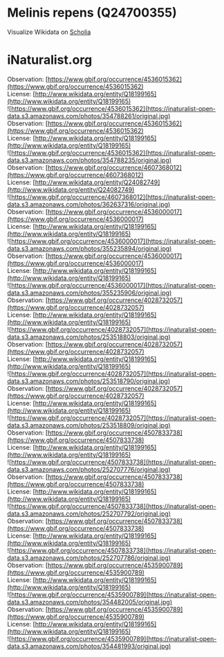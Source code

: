 
Melinis repens (Q24700355)
==========================
  
Visualize Wikidata on [Scholia](https://scholia.toolforge.org/taxon/Q24700355)
# iNaturalist.org
  
Observation: [https://www.gbif.org/occurrence/4536015362](https://www.gbif.org/occurrence/4536015362)  
License: [http://www.wikidata.org/entity/Q18199165](http://www.wikidata.org/entity/Q18199165)  
![https://www.gbif.org/occurrence/4536015362](https://inaturalist-open-data.s3.amazonaws.com/photos/354788261/original.jpg)  
Observation: [https://www.gbif.org/occurrence/4536015362](https://www.gbif.org/occurrence/4536015362)  
License: [http://www.wikidata.org/entity/Q18199165](http://www.wikidata.org/entity/Q18199165)  
![https://www.gbif.org/occurrence/4536015362](https://inaturalist-open-data.s3.amazonaws.com/photos/354788235/original.jpg)  
Observation: [https://www.gbif.org/occurrence/4607368012](https://www.gbif.org/occurrence/4607368012)  
License: [http://www.wikidata.org/entity/Q24082749](http://www.wikidata.org/entity/Q24082749)  
![https://www.gbif.org/occurrence/4607368012](https://inaturalist-open-data.s3.amazonaws.com/photos/362637316/original.jpg)  
Observation: [https://www.gbif.org/occurrence/4536000017](https://www.gbif.org/occurrence/4536000017)  
License: [http://www.wikidata.org/entity/Q18199165](http://www.wikidata.org/entity/Q18199165)  
![https://www.gbif.org/occurrence/4536000017](https://inaturalist-open-data.s3.amazonaws.com/photos/355235894/original.jpg)  
Observation: [https://www.gbif.org/occurrence/4536000017](https://www.gbif.org/occurrence/4536000017)  
License: [http://www.wikidata.org/entity/Q18199165](http://www.wikidata.org/entity/Q18199165)  
![https://www.gbif.org/occurrence/4536000017](https://inaturalist-open-data.s3.amazonaws.com/photos/355235906/original.jpg)  
Observation: [https://www.gbif.org/occurrence/4028732057](https://www.gbif.org/occurrence/4028732057)  
License: [http://www.wikidata.org/entity/Q18199165](http://www.wikidata.org/entity/Q18199165)  
![https://www.gbif.org/occurrence/4028732057](https://inaturalist-open-data.s3.amazonaws.com/photos/253518803/original.jpg)  
Observation: [https://www.gbif.org/occurrence/4028732057](https://www.gbif.org/occurrence/4028732057)  
License: [http://www.wikidata.org/entity/Q18199165](http://www.wikidata.org/entity/Q18199165)  
![https://www.gbif.org/occurrence/4028732057](https://inaturalist-open-data.s3.amazonaws.com/photos/253518790/original.jpg)  
Observation: [https://www.gbif.org/occurrence/4028732057](https://www.gbif.org/occurrence/4028732057)  
License: [http://www.wikidata.org/entity/Q18199165](http://www.wikidata.org/entity/Q18199165)  
![https://www.gbif.org/occurrence/4028732057](https://inaturalist-open-data.s3.amazonaws.com/photos/253518809/original.jpg)  
Observation: [https://www.gbif.org/occurrence/4507833738](https://www.gbif.org/occurrence/4507833738)  
License: [http://www.wikidata.org/entity/Q18199165](http://www.wikidata.org/entity/Q18199165)  
![https://www.gbif.org/occurrence/4507833738](https://inaturalist-open-data.s3.amazonaws.com/photos/252707776/original.jpg)  
Observation: [https://www.gbif.org/occurrence/4507833738](https://www.gbif.org/occurrence/4507833738)  
License: [http://www.wikidata.org/entity/Q18199165](http://www.wikidata.org/entity/Q18199165)  
![https://www.gbif.org/occurrence/4507833738](https://inaturalist-open-data.s3.amazonaws.com/photos/252707792/original.jpg)  
Observation: [https://www.gbif.org/occurrence/4507833738](https://www.gbif.org/occurrence/4507833738)  
License: [http://www.wikidata.org/entity/Q18199165](http://www.wikidata.org/entity/Q18199165)  
![https://www.gbif.org/occurrence/4507833738](https://inaturalist-open-data.s3.amazonaws.com/photos/252707786/original.jpg)  
Observation: [https://www.gbif.org/occurrence/4535900789](https://www.gbif.org/occurrence/4535900789)  
License: [http://www.wikidata.org/entity/Q18199165](http://www.wikidata.org/entity/Q18199165)  
![https://www.gbif.org/occurrence/4535900789](https://inaturalist-open-data.s3.amazonaws.com/photos/354482005/original.jpg)  
Observation: [https://www.gbif.org/occurrence/4535900789](https://www.gbif.org/occurrence/4535900789)  
License: [http://www.wikidata.org/entity/Q18199165](http://www.wikidata.org/entity/Q18199165)  
![https://www.gbif.org/occurrence/4535900789](https://inaturalist-open-data.s3.amazonaws.com/photos/354481993/original.jpg)